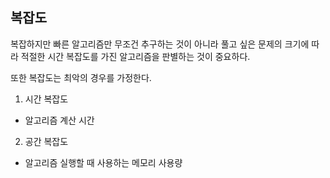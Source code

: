 ## 복잡도

복잡하지만 빠른 알고리즘만 무조건 추구하는 것이 아니라 
풀고 싶은 문제의 크기에 따라 적절한 시간 복잡도를 가진 알고리즘을 판별하는 것이 중요하다. 

또한 복잡도는 최악의 경우를 가정한다.

1. 시간 복잡도
- 알고리즘 계산 시간
2. 공간 복잡도
- 알고리즘 실행할 때 사용하는 메모리 사용량



